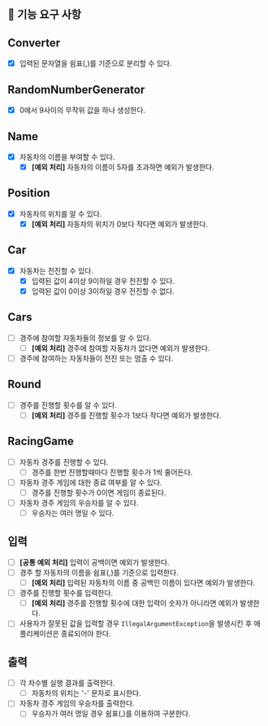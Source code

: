 ## 🚀 기능 요구 사항

## Converter
- [x] 입력된 문자열을 쉼표(,)를 기준으로 분리할 수 있다.

## RandomNumberGenerator
- [x] 0에서 9사이의 무작위 값을 하나 생성한다.

## Name
- [x] 자동차의 이름을 부여할 수 있다.
  - [x] **[예외 처리]** 자동차의 이름이 5자를 초과하면 예외가 발생한다.

## Position
- [x] 자동차의 위치를 알 수 있다.
  - [x] **[예외 처리]** 자동차의 위치가 0보다 작다면 예외가 발생한다.

## Car
- [x] 자동차는 전진할 수 있다.
  - [x] 입력된 값이 4이상 9이하일 경우 전진할 수 있다.
  - [x] 입력된 값이 0이상 3이하일 경우 전진할 수 없다.

## Cars
- [ ] 경주에 참여할 자동차들의 정보를 알 수 있다.
  - [ ] **[예외 처리]** 경주에 참여할 자동차가 없다면 예외가 발생한다.
- [ ] 경주에 참여하는 자동차들이 전진 또는 멈출 수 있다.

## Round
- [ ] 경주를 진행할 횟수를 알 수 있다.
  - [ ] **[예외 처리]** 경주를 진행할 횟수가 1보다 작다면 예외가 발생한다.

## RacingGame
- [ ] 자동차 경주를 진행할 수 있다.
  - [ ] 경주를 한번 진행할때마다 진행할 횟수가 1씩 줄어든다.
- [ ] 자동차 경주 게임에 대한 종료 여부를 알 수 있다.
  - [ ] 경주를 진행할 횟수가 0이면 게임이 종료된다.
- [ ] 자동차 경주 게임의 우승자를 알 수 있다.
  - [ ] 우승자는 여러 명일 수 있다.

## 입력
- [ ] **[공통 예외 처리]** 입력이 공백이면 예외가 발생한다.
- [ ] 경주 할 자동차의 이름을 쉼표(,)를 기준으로 입력한다.
  - [ ] **[예외 처리]** 입력된 자동차의 이름 중 공백인 이름이 있다면 예외가 발생한다.
- [ ] 경주를 진행할 횟수를 입력한다.
  - [ ] **[예외 처리]** 경주를 진행할 횟수에 대한 입력이 숫자가 아니라면 예외가 발생한다.
- [ ] 사용자가 잘못된 값을 입력할 경우 `IllegalArgumentException`을 발생시킨 후 애플리케이션은 종료되어야 한다.

## 출력
- [ ] 각 차수별 실행 결과를 출력한다.
  - [ ] 자동차의 위치는 '-' 문자로 표시한다.
- [ ] 자동차 경주 게임의 우승자를 출력한다.
  - [ ] 우승자가 여러 명일 경우 쉼표(,)를 이용하여 구분한다.